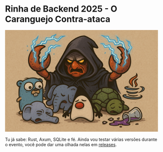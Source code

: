 # Rinha de Backend 2025 - O Caranguejo Contra-ataca

![Caranguejo fantasiado de Palpatine derrotando o mascote de Go, PHP, Java e Elixir](https://raw.githubusercontent.com/el-yawd/rinha/refs/heads/main/assets/rinha.png?token=GHSAT0AAAAAADAHG3KXMPCBS4LVANBM6QHG2DWUC6Q)

Tu já sabe: Rust, Axum, SQLite e fé. Ainda vou testar várias versões durante o evento, você pode dar uma olhada nelas em
[releases](https://github.com/el-yawd/rinha/releases/).
